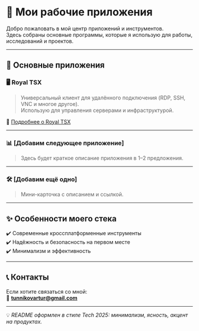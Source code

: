 # 🚀 Мои рабочие приложения  

Добро пожаловать в мой центр приложений и инструментов.  
Здесь собраны основные программы, которые я использую для работы, исследований и проектов.  

---

## 📂 Основные приложения  

### 🖥️ Royal TSX  
> Универсальный клиент для удалённого подключения (RDP, SSH, VNC и многое другое).  
Использую для управления серверами и инфраструктурой.  

🔗 [Подробнее о Royal TSX](https://www.royaltsx.com)  

---

### 📊 [Добавим следующее приложение]  
> Здесь будет краткое описание приложения в 1–2 предложения.  

---

### 🛠️ [Добавим ещё одно]  
> Мини-карточка с описанием и ссылкой.  

---

## ✨ Особенности моего стека  
✔️ Современные кроссплатформенные инструменты  
✔️ Надёжность и безопасность на первом месте  
✔️ Минимализм и эффективность  

---

## 📞 Контакты  
Если хотите связаться со мной:  
📧 **tunnikovartur@gmail.com**

---

💡 *README оформлен в стиле Tech 2025: минимализм, ясность, акцент на продуктах.*

